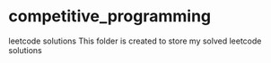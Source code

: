 # competitive_programming
leetcode solutions
This folder is created to store my solved leetcode solutions
